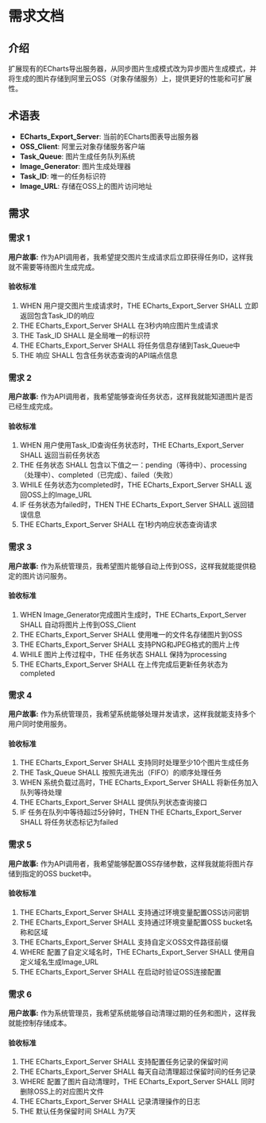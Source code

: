 # 需求文档

## 介绍

扩展现有的ECharts导出服务器，从同步图片生成模式改为异步图片生成模式，并将生成的图片存储到阿里云OSS（对象存储服务）上，提供更好的性能和可扩展性。

## 术语表

- **ECharts_Export_Server**: 当前的ECharts图表导出服务器
- **OSS_Client**: 阿里云对象存储服务客户端
- **Task_Queue**: 图片生成任务队列系统
- **Image_Generator**: 图片生成处理器
- **Task_ID**: 唯一的任务标识符
- **Image_URL**: 存储在OSS上的图片访问地址

## 需求

### 需求 1

**用户故事:** 作为API调用者，我希望提交图片生成请求后立即获得任务ID，这样我就不需要等待图片生成完成。

#### 验收标准

1. WHEN 用户提交图片生成请求时，THE ECharts_Export_Server SHALL 立即返回包含Task_ID的响应
2. THE ECharts_Export_Server SHALL 在3秒内响应图片生成请求
3. THE Task_ID SHALL 是全局唯一的标识符
4. THE ECharts_Export_Server SHALL 将任务信息存储到Task_Queue中
5. THE 响应 SHALL 包含任务状态查询的API端点信息

### 需求 2

**用户故事:** 作为API调用者，我希望能够查询任务状态，这样我就能知道图片是否已经生成完成。

#### 验收标准

1. WHEN 用户使用Task_ID查询任务状态时，THE ECharts_Export_Server SHALL 返回当前任务状态
2. THE 任务状态 SHALL 包含以下值之一：pending（等待中）、processing（处理中）、completed（已完成）、failed（失败）
3. WHILE 任务状态为completed时，THE ECharts_Export_Server SHALL 返回OSS上的Image_URL
4. IF 任务状态为failed时，THEN THE ECharts_Export_Server SHALL 返回错误信息
5. THE ECharts_Export_Server SHALL 在1秒内响应状态查询请求

### 需求 3

**用户故事:** 作为系统管理员，我希望图片能够自动上传到OSS，这样我就能提供稳定的图片访问服务。

#### 验收标准

1. WHEN Image_Generator完成图片生成时，THE ECharts_Export_Server SHALL 自动将图片上传到OSS_Client
2. THE ECharts_Export_Server SHALL 使用唯一的文件名存储图片到OSS
3. THE ECharts_Export_Server SHALL 支持PNG和JPEG格式的图片上传
4. WHILE 图片上传过程中，THE 任务状态 SHALL 保持为processing
5. THE ECharts_Export_Server SHALL 在上传完成后更新任务状态为completed

### 需求 4

**用户故事:** 作为系统管理员，我希望系统能够处理并发请求，这样我就能支持多个用户同时使用服务。

#### 验收标准

1. THE ECharts_Export_Server SHALL 支持同时处理至少10个图片生成任务
2. THE Task_Queue SHALL 按照先进先出（FIFO）的顺序处理任务
3. WHEN 系统负载过高时，THE ECharts_Export_Server SHALL 将新任务加入队列等待处理
4. THE ECharts_Export_Server SHALL 提供队列状态查询接口
5. IF 任务在队列中等待超过5分钟时，THEN THE ECharts_Export_Server SHALL 将任务状态标记为failed

### 需求 5

**用户故事:** 作为API调用者，我希望能够配置OSS存储参数，这样我就能将图片存储到指定的OSS bucket中。

#### 验收标准

1. THE ECharts_Export_Server SHALL 支持通过环境变量配置OSS访问密钥
2. THE ECharts_Export_Server SHALL 支持通过环境变量配置OSS bucket名称和区域
3. THE ECharts_Export_Server SHALL 支持自定义OSS文件路径前缀
4. WHERE 配置了自定义域名时，THE ECharts_Export_Server SHALL 使用自定义域名生成Image_URL
5. THE ECharts_Export_Server SHALL 在启动时验证OSS连接配置

### 需求 6

**用户故事:** 作为系统管理员，我希望系统能够自动清理过期的任务和图片，这样我就能控制存储成本。

#### 验收标准

1. THE ECharts_Export_Server SHALL 支持配置任务记录的保留时间
2. THE ECharts_Export_Server SHALL 每天自动清理超过保留时间的任务记录
3. WHERE 配置了图片自动清理时，THE ECharts_Export_Server SHALL 同时删除OSS上的对应图片文件
4. THE ECharts_Export_Server SHALL 记录清理操作的日志
5. THE 默认任务保留时间 SHALL 为7天